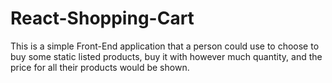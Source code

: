 # React-Shopping-Cart
This is a simple Front-End application that a person could use to choose to buy some static listed products, buy it with however much quantity, and the price for all their products would be shown. 
